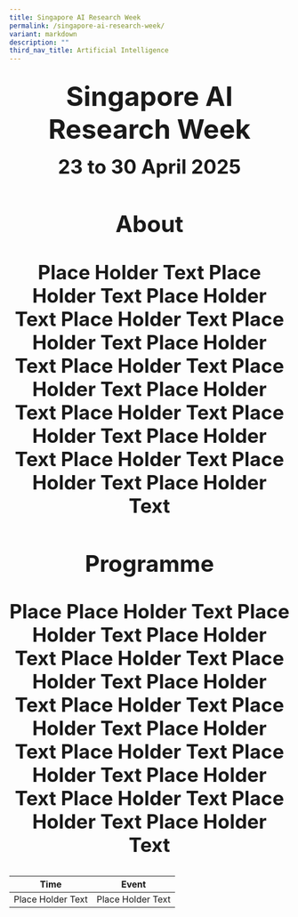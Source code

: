 ```yaml
---
title: Singapore AI Research Week
permalink: /singapore-ai-research-week/
variant: markdown
description: ""
third_nav_title: Artificial Intelligence
---
```

## <div style="font-size:48px;"><b><center>Singapore AI Research Week</center></b></div><b>

<div style="font-size:35px;"><b><center>23 to 30 April 2025


<p>
</p><p>
	
### About

Place Holder Text Place Holder Text Place Holder Text Place Holder Text Place Holder Text Place Holder Text Place Holder Text Place Holder Text Place Holder Text Place Holder Text Place Holder Text Place Holder Text Place Holder Text Place Holder Text Place Holder Text 



### Programme


Place Place Holder Text Place Holder Text Place Holder Text Place Holder Text Place Holder Text Place Holder Text Place Holder Text Place Holder Text Place Holder Text Place Holder Text Place Holder Text Place Holder Text Place Holder Text Place Holder Text Place Holder Text 
</p></center></b></div></b>

<p>
</p><p>
</p><p>
	
| Time | Event |
| -------- | -------- |
| Place Holder Text   | Place Holder Text  | 

</p>